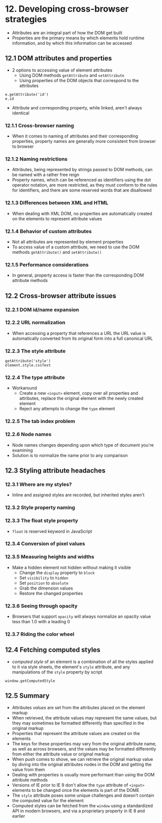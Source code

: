 # 12. Developing cross-browser strategies 
* Attributes are an integral part of how the DOM get built
* Properties are the primary means by which elements hold runtime information, and by which this information can be accessed

## 12.1 DOM attributes and properties
* 2 options to accessing value of element attributes
    * Using DOM methods `getAttribute` and `setAttribute`
    * Using properties of the DOM objects that correspond to the attributes
```
e.getAttribute('id')
e.id
```
* Attribute and corresponding property, while linked, aren't always identical

### 12.1.1 Cross-browser naming
* When it comes to naming of attributes and their corresponding properties, property names are generally more consistent from browser to browser

### 12.1.2 Naming restrictions
* Attributes, being represented by strings passed to DOM methods, can be named with a rather free reign
* Property names, which can be referenced as identifiers using the dot operator notation, are more restricted, as they must conform to the rules for identifiers, and there are some reserved words that are disallowed

### 12.1.3 Differences between XML and HTML
* When dealing with XML DOM, no properties are automatically created on the elements to represent attribute values

### 12.1.4 Behavior of custom attributes
* Not all attributes are represented by element properties
* To access value of a custom attribute, we need to use the DOM methods `getAttribute()` and `setAttribute()`

### 12.1.5 Performance considerations
* In general, property access is faster than the corresponding DOM attribute methods

## 12.2 Cross-browser attribute issues

### 12.2.1 DOM id/name expansion

### 12.2.2 URL normalization
* When accessing a property that references a URL the URL value is automatically converted from its original form into a full canonical URL

### 12.2.3 The style attribute
```
getAttribute('style')
element.style.cssText
```

### 12.2.4 The type attribute
* Workaround
    * Create a new `<input>` element, copy over all properties and attributes, replace the original element with the newly created element
    * Reject any attempts to change the `type` element
    
### 12.2.5 The tab index problem

### 12.2.6 Node names
* Node names changes depending upon which type of document you're examining
* Solution is to normalize the name prior to any comparison

## 12.3 Styling attribute headaches

### 12.3.1 Where are my styles?
* Inline and assigned styles are recorded, but inherited styles aren't

### 12.3.2 Style property naming

### 12.3.3 The float style property
* `float` is reserved keyword in JavaScript

### 12.3.4 Conversion of pixel values

### 12.3.5 Measuring heights and widths
* Make a hidden element not hidden without making it visible
    * Change the `display` property to `block`
    * Set `visibility` to `hidden`
    * Set `position` to `absolute`
    * Grab the dimension values
    * Restore the changed properties

### 12.3.6 Seeing through opacity
* Browsers that support `opacity` will always normalize an opacity value less than 1.0 with a leading 0

### 12.3.7 Riding the color wheel

## 12.4 Fetching computed styles
* *computed style* of an element is a combination of all the styles applied to it via style sheets, the element's `style` attribute, and any manipulations of the `style` property by script
```
window.getComputedStyle
```

## 12.5 Summary
* Attributes *values* are set from the attributes placed on the element markup
* When retrieved, the attribute values may represent the same values, but they may sometimes be formatted differently than specified in the original markup
* Properties that represent the attribute values are created on the elements
* The keys for these properties may vary from the original attribute name, as well as across browsers, and the values may be formatted differently from either the attribute value or original markup
* When push comes to shove, we can retrieve the original markup value by diving into the original attributes nodes in the DOM and getting the value from them
* Dealing with properties is usually more performant than using the DOM attribute methods
* Versions of IE prior to IE 9 don't allow the `type` attribute of `<input>` elements to be changed once the elements is part of the DOME
* The `style` attribute poses some unique challenges and doesn't contain the computed value for the element
* Computed styles can be fetched from the `window` using a standardized API in modern browsers, and via a proprietary property in IE 8 and earlier
